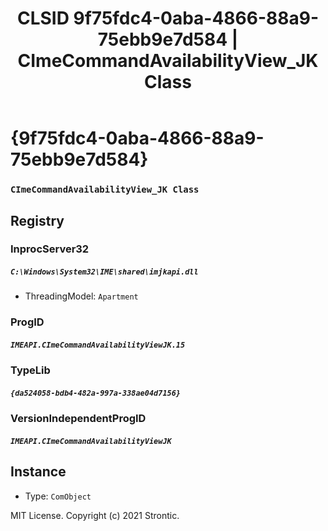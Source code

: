 ﻿---
title: "CLSID 9f75fdc4-0aba-4866-88a9-75ebb9e7d584 | CImeCommandAvailabilityView_JK Class"
excerpt: What is COM-Object CLSID 9f75fdc4-0aba-4866-88a9-75ebb9e7d584?
---

# {9f75fdc4-0aba-4866-88a9-75ebb9e7d584}

### `CImeCommandAvailabilityView_JK Class`

## Registry


### InprocServer32

##### `C:\Windows\System32\IME\shared\imjkapi.dll`
* ThreadingModel: `Apartment`

### ProgID

##### `IMEAPI.CImeCommandAvailabilityViewJK.15`

### TypeLib

##### `{da524058-bdb4-482a-997a-338ae04d7156}`

### VersionIndependentProgID

##### `IMEAPI.CImeCommandAvailabilityViewJK`

## Instance

* Type: `ComObject`

MIT License. Copyright (c) 2021 Strontic.


